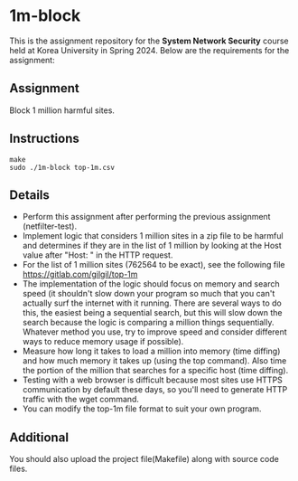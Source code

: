 # 1m-block
This is the assignment repository for the **System Network Security** course held at Korea University in Spring 2024. Below are the requirements for the assignment:

## Assignment
Block 1 million harmful sites.

## Instructions
```
make
sudo ./1m-block top-1m.csv
```

## Details
- Perform this assignment after performing the previous assignment (netfilter-test).
- Implement logic that considers 1 million sites in a zip file to be harmful and determines if they are in the list of 1 million by looking at the Host value after "Host: " in the HTTP request.
- For the list of 1 million sites (762564 to be exact), see the following file https://gitlab.com/gilgil/top-1m
- The implementation of the logic should focus on memory and search speed (it shouldn't slow down your program so much that you can't actually surf the internet with it running. There are several ways to do this, the easiest being a sequential search, but this will slow down the search because the logic is comparing a million things sequentially. Whatever method you use, try to improve speed and consider different ways to reduce memory usage if possible).
- Measure how long it takes to load a million into memory (time diffing) and how much memory it takes up (using the top command). Also time the portion of the million that searches for a specific host (time diffing).
- Testing with a web browser is difficult because most sites use HTTPS communication by default these days, so you'll need to generate HTTP traffic with the wget command.
- You can modify the top-1m file format to suit your own program.

## Additional
You should also upload the project file(Makefile) along with source code files.